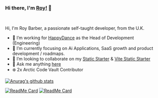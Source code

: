 ### Hi there, I'm [Roy!](https://roybarber.com) 👋

<br />

Hi, I'm Roy Barber, a passionate self-taught developer, from the U.K.

- 🔭 I’m working for  [HappyDance](https://happydance.love) as the Head of Development (Engineering)
- 🌱 I’m currently focusing on Ai Applications, SaaS growth and product development / roadmaps.
- 👯 I’m looking to collaborate on my [Static Starter](https://github.com/roybarber/static-starter) & [Vite Static Starter](https://github.com/roybarber/vite-static-starter)
- 💬 Ask me anything [here](https://github.com/roybarber/roybarber/issues)
- ❄️ 2x Arctic Code Vault Contributor

[![Anurag's github stats](https://github-readme-stats.vercel.app/api?username=roybarber&show_icons=true)](https://github.com/anuraghazra/github-readme-stats)

[![ReadMe Card](https://github-readme-stats.vercel.app/api/pin/?username=roybarber&repo=static-starter)](https://github.com/roybarber/static-starter)
[![ReadMe Card](https://github-readme-stats.vercel.app/api/pin/?username=roybarber&repo=vite-static-starter)](https://github.com/roybarber/vite-static-starter)
